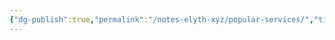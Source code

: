 ```yaml
---
{"dg-publish":true,"permalink":"/notes-elyth-xyz/popular-services/","title":"PopularServices","created":"","updated":""}
---
```


